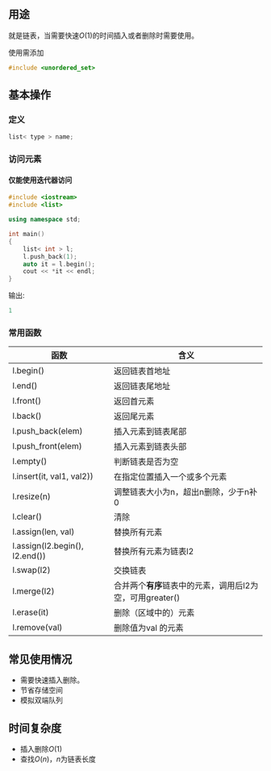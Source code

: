 ## 用途
就是链表，当需要快速$O(1)$的时间插入或者删除时需要使用。

使用需添加
```cpp 
#include <unordered_set>
```
## 基本操作
### 定义
```cpp
list< type > name;
```
### 访问元素
#### 仅能使用迭代器访问
```cpp
#include <iostream>
#include <list>

using namespace std;

int main()
{
    list< int > l;
    l.push_back(1);
    auto it = l.begin();
    cout << *it << endl;
}
```
输出:
```cpp
1
```
### 常用函数
| 函数                          | 含义                                                                  |
| ----------------------------- | --------------------------------------------------------------------- |
|l.begin()|返回链表首地址|
|l.end()|返回链表尾地址|
|l.front()|返回首元素|
|l.back()|返回尾元素|
|l.push_back(elem)|插入元素到链表尾部|
|l.push_front(elem)|插入元素到链表头部|
|l.empty()|判断链表是否为空|
|l.insert(it, val1, val2))|在指定位置插入一个或多个元素|
|l.resize(n)|调整链表大小为n，超出n删除，少于n补0|
|l.clear()|清除|
|l.assign(len, val)|替换所有元素|
|l.assign(l2.begin(), l2.end())|替换所有元素为链表l2|
|l.swap(l2)|交换链表|
|l.merge(l2)|合并两个**有序**链表中的元素，调用后l2为空，可用greater<int>()|
|l.erase(it)|删除（区域中的）元素|
|l.remove(val)|删除值为val 的元素|

## 常见使用情况
* 需要快速插入删除。
* 节省存储空间
* 模拟双端队列
## 时间复杂度
* 插入删除$O(1)$
* 查找$O(n)$，$n$为链表长度